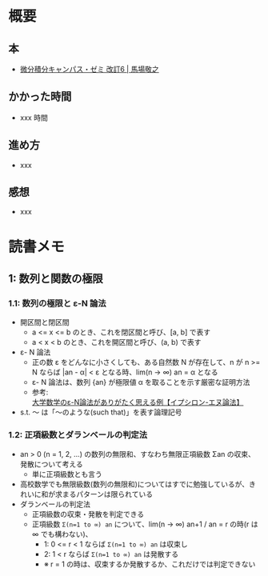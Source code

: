 # 概要

## 本

- [微分積分キャンパス・ゼミ 改訂6 | 馬場敬之](https://amzn.to/3hF4Yij)

## かかった時間

- xxx 時間

## 進め方

- xxx

## 感想

- xxx

# 読書メモ

## 1: 数列と関数の極限

### 1.1: 数列の極限と ε-N 論法

- 開区間と閉区間
  - a <= x <= b のとき、これを閉区間と呼び、[a, b] で表す
  - a < x < b のとき、これを開区間と呼び、(a, b) で表す
- ε- N 論法
  - 正の数 ε をどんなに小さくしても、ある自然数 N が存在して、n が n >= N ならば |an - α| < ε となる時、lim(n -> ∞) an = α となる
  - ε- N 論法は、数列 {an} が極限値 α を取ることを示す厳密な証明方法
  - 参考: [大学数学のε-N論法がありがたく思える例【イプシロン-エヌ論法】](https://okimath.com/ipusiron)
- s.t. 〜 は「〜のような(such that)」を表す論理記号

### 1.2: 正項級数とダランベールの判定法

- an > 0 (n = 1, 2, ...) の数列の無限和、すなわち無限正項級数 Σan の収束、発散について考える
  - 単に正項級数とも言う
- 高校数学でも無限級数(数列の無限和)についてはすでに勉強しているが、きれいに和が求まるパターンは限られている
- ダランベールの判定法
  - 正項級数の収束・発散を判定できる
  - 正項級数 `Σ(n=1 to ∞) an` について、lim(n -> ∞) an+1 / an = r の時(r は ∞ でも構わない)、
    - 1: 0 <= r < 1 ならば `Σ(n=1 to ∞) an` は収束し
    - 2: 1 < r ならば `Σ(n=1 to ∞) an` は発散する
    - ※ r = 1 の時は、収束するか発散するか、これだけでは判定できない
